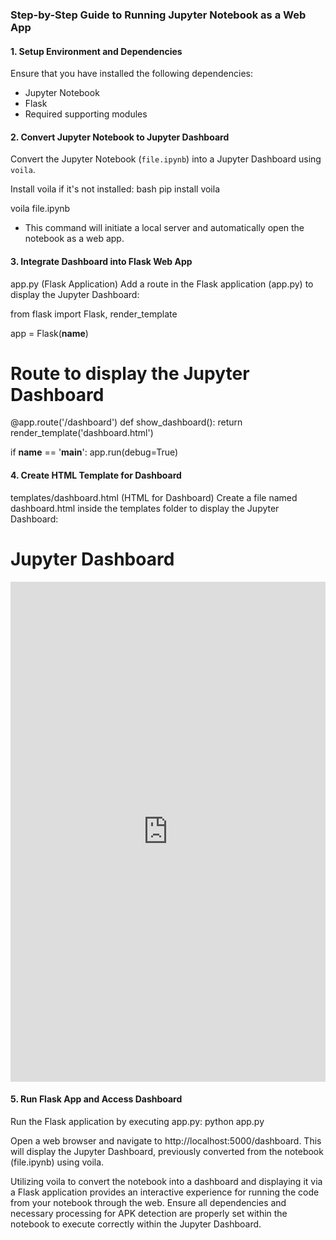 ### Step-by-Step Guide to Running Jupyter Notebook as a Web App

#### 1. Setup Environment and Dependencies

Ensure that you have installed the following dependencies:
- Jupyter Notebook
- Flask
- Required supporting modules

#### 2. Convert Jupyter Notebook to Jupyter Dashboard

Convert the Jupyter Notebook (`file.ipynb`) into a Jupyter Dashboard using `voila`.

Install voila if it's not installed:
bash
pip install voila

voila file.ipynb

- This command will initiate a local server and automatically open the notebook as a web app.

#### 3. Integrate Dashboard into Flask Web App
app.py (Flask Application)
Add a route in the Flask application (app.py) to display the Jupyter Dashboard:


from flask import Flask, render_template

app = Flask(__name__)

# Route to display the Jupyter Dashboard
@app.route('/dashboard')
def show_dashboard():
    return render_template('dashboard.html')

if __name__ == '__main__':
    app.run(debug=True)
    
#### 4. Create HTML Template for Dashboard
templates/dashboard.html (HTML for Dashboard)
Create a file named dashboard.html inside the templates folder to display the Jupyter Dashboard:


<!DOCTYPE html>
<html>
<head>
    <title>Jupyter Dashboard</title>
</head>
<body>
    <h1>Jupyter Dashboard</h1>
    <iframe src="http://localhost:8866/" width="100%" height="800px" frameborder="0"></iframe>
</body>
</html>

#### 5. Run Flask App and Access Dashboard
Run the Flask application by executing app.py:
python app.py

Open a web browser and navigate to http://localhost:5000/dashboard. This will display the Jupyter Dashboard, previously converted from the notebook (file.ipynb) using voila.

Utilizing voila to convert the notebook into a dashboard and displaying it via a Flask application provides an interactive experience for running the code from your notebook through the web. Ensure all dependencies and necessary processing for APK detection are properly set within the notebook to execute correctly within the Jupyter Dashboard.
